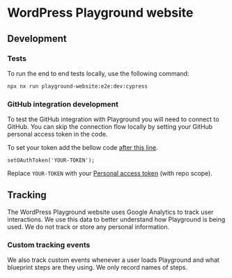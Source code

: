 # WordPress Playground website

## Development

### Tests

To run the end to end tests locally, use the following command:

```bash
npx nx run playground-website:e2e:dev:cypress
```

### GitHub integration development

To test the GitHub integration with Playground you will need to connect to GitHub.
You can skip the connection flow locally by setting your GitHub personal access token in the code.

To set your token add the bellow code [after this line](https://github.com/WordPress/wordpress-playground/blob/86e8b2d6792259711a127382cb0d2542996915c8/packages/playground/website/src/github/github-export-form/form.tsx#L139).

```
setOAuthToken('YOUR-TOKEN');
```

Replace `YOUR-TOKEN` with your [Personal access token](https://github.com/settings/tokens) (with repo scope).

## Tracking

The WordPress Playground website uses Google Analytics to track user interactions. We use this data to better understand how Playground is being used. We do not track or store any personal information.

### Custom tracking events

We also track custom events whenever a user loads Playground and what blueprint steps are they using. We only record names of steps.
